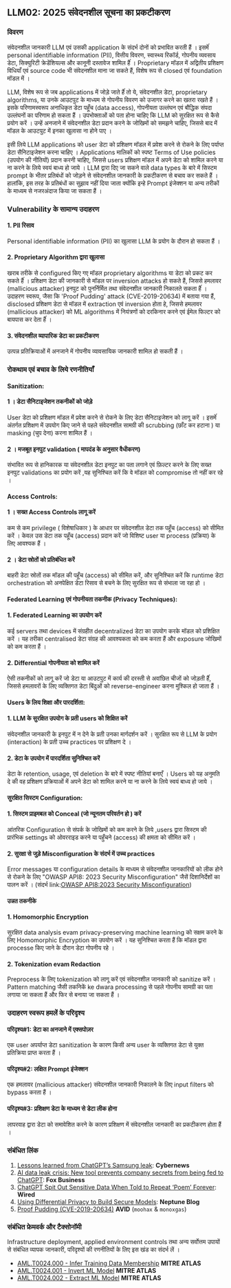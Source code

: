 ## LLM02: 2025 संवेदनशील सूचना का प्रकटीकरण

### विवरण

संवेदनशील जानकारी LLM एवं उसकी application के संदर्भ दोनों को प्रभावित करती हैं । इसमेंं personal identifiable information (PII), वित्तीय विवरण, स्वास्थ्य रिकॉर्ड, गोपनीय व्यवसाय डेटा, सिक्युरिटी क्रेडेंशियल्स और कानूनी दस्तावेज शामिल हैंं । Proprietary मॉडल में अद्वितीय प्रशिक्षण विधियाँ एवं source code भी संवेदनशील माना जा सकते हैं, विशेष रूप से closed एवं foundation मॉडल में ।

LLM, विशेष रूप से जब applications में जोड़े जाते हैंं तो ये, संवेदनशील डेटा, proprietary algorithms, या उनके आउटपुट के माध्यम से गोपनीय विवरण को उजागर करने का खतरा रखते हैं । इसके परिणामस्वरूप अनाधिकृत डेटा पहूँच (data access), गोपनीयता उल्लंघन एवं बौद्धिक संपदा उल्लंघनों का परिणाम हो सकता हैं । उपभोक्ताओं को पता होना चाहिए कि LLM को सुरक्षित रूप से कैसे प्रयोग करें । उन्हें अनजाने में संवेदनशील डेटा प्रदान करने के जोखिमों को समझने चाहिए, जिससे बाद में मॉडल के आउटपुट में इनका खुलासा ना होने पाए ।

इसी लिये LLM applications को user डेटा को प्रशिक्षण मॉडल में प्रवेश करने से रोकने के लिए पर्याप्त डेटा सैनिटाइजेशन करना चाहिए । Applications मालिकों को स्पष्ट Terms of Use policies (उपयोग की नीतियों) प्रदान करनी चाहिए, जिससे users प्रशिक्षण मॉडल में अपने डेटा को शामिल करने या ना करने के लिये स्वयं बाध्य हो जाये । LLM द्वारा दिए जा सकने वाले data types के बारे में सिस्टम prompt के भीतर प्रतिबंधों को जोड़ने से संवेदनशील जानकारी के प्रकटीकरण से बचाव कर सकते हैं । हालांकि, इस तरह के प्रतिबंधों का सुझाव नहीं दिया जाता क्योंकि इन्हे Prompt इंजेक्शन या अन्य तरीकों के माध्यम से नजरअंदाज किया जा सकता हैं ।

### Vulnerability के सामान्य उदाहरण

#### 1. PII रिसाव
  Personal identifiable information (PII) का खुलासा LLM के प्रयोग के दौरान हो सकता हैं ।
#### 2. Proprietary Algorithm द्वारा खुलासा
  खराब तरीके से configured किए गए मॉडल proprietary algorithms या डेटा को प्रकट कर सकते हैंं । प्रशिक्षण डेटा की जानकारी से मॉडल पर inversion attacks हो सकते हैं, जिससे हमलावर (mallicious attacker) इनपुट को पुनर्निर्मित तथा संवेदनशील जानकारी निकालते सकता हैंं । 
  उदाहरण स्वरूप, जैसा कि 'Proof Pudding' attack (CVE-2019-20634) में बताया गया हैं, disclosed प्रशिक्षण डेटा से मॉडल में extraction एवं inversion होता हे, जिससे हमलावर (mallicious attacker) को ML algorithms में नियंत्रणों को दरकिनार करने एवं ईमेल फिल्टर को बायपास कर देता हैंं ।
#### 3. संवेदनशील व्यापारिक डेटा का प्रकटीकरण
  उत्पन्न प्रतिक्रियाओं में अनजाने में गोपनीय व्यावसायिक जानकारी शामिल हो सकती हैं ।

### रोकथाम एवं बचाव के लिये रणनीतियाँ

#### Sanitization:

#### 1 । डेटा सैनिटाइजेशन तकनीकों को जोड़े
  User डेटा को प्रशिक्षण मॉडल में प्रवेश करने से रोकने के लिए डेटा सैनिटाइजेशन को लागू करें । इसमेंं अंतर्गत प्रशिक्षण में उपयोग किए जाने से पहले संवेदनशील सामग्री की scrubbing (छाँट कर हटाना ) या masking (चुप देना) करना शामिल हैं ।
#### 2 । मजबूत इनपुट validation ( मापदंड के अनुसार वैधीकरण)
  संभावित रूप से हानिकारक या संवेदनशील डेटा इनपुट का पता लगाने एवं फ़िल्टर करने के लिए सख्त इनपुट validations का प्रयोग करें ,यह सुनिश्चित करें कि वे मॉडल को compromise तो नहीं कर रहे ।

#### Access Controls:

#### 1 । सख्त Access Controls लागू करें
  कम से कम privilege ( विशेषाधिकार ) के आधार पर संवेदनशील डेटा तक पहूँच (access) को सीमित करें । केवल उस डेटा तक पहूँच (access) प्रदान करें जो विशिष्ट user या process (प्रक्रिया) के लिए आवश्यक हैं ।
#### 2 । डेटा स्रोतों को प्रतिबंधित करें
  बाहरी डेटा स्रोतों तक मॉडल की पहूँच (access) को सीमित करें, और सुनिश्चित करें कि runtime डेटा orchestration को अनपेक्षित डेटा रिसाव से बचने के लिए सुरक्षित रूप से संभाला जा रहा हो ।

#### Federated Learning एवं गोपनीयता तकनीक (Privacy Techniques):

#### 1. Federated Learning का उपयोग करें
  कई servers तथा devices में संग्रहीत decentralized डेटा का उपयोग करके मॉडल को प्रशिक्षित करें । यह तरीका centralised डेटा संग्रह की आवश्यकता को कम करता हैं और exposure जोखिमों को कम करता हैं ।
#### 2. Differential गोपनीयता को शामिल करें
  ऐसी तकनीकों को लागू करें जो डेटा या आउटपुट में कार्य की दरस्ती से अवांछित चीजों को जोड़ती हैंं, जिससे हमलावरों के लिए व्यक्तिगत डेटा बिंदुओं को reverse-engineer करना मुश्किल हो जाता हैं ।

#### Users के लिय शिक्षा और पारदर्शिता:

#### 1. LLM के सुरक्षित उपयोग के प्रती users को शिक्षित करें
  संवेदनशील जानकारी के इनपुट में न देने के प्रती उनका मार्गदर्शन करें । सुरक्षित रूप से LLM के प्रयोग (interaction) के प्रती उच्च practices पर प्रशिक्षण दे ।
#### 2. डेटा के उपयोग में पारदर्शिता सुनिश्चित करें
  डेटा के retention, usage, एवं deletion के बारे में स्पष्ट नीतियां बनाएँ । Users को यह अनुमति दे की वह प्रशिक्षण प्रक्रियाओं में अपने डेटा को शामिल करने या ना करने के लिये स्वयं बाध्य हो जाये ।

#### सुरक्षित सिस्टम Configuration:

#### 1. सिस्टम प्राइमबल को Conceal (जो न्यूनतम परिवर्तन हो ) करें 
  आंतरिक Configuration से संपर्क के जोखिमों को कम करने के लिये ,users द्वारा सिस्टम की प्रारंभिक settings को ओवरराइड करने या पहुँचने (access) की क्षमता को सीमित करें ।
#### 2. सुरक्षा से जुड़े Misconfiguration के संदर्भ में उच्च practices
  Error messages या configuration details के माध्यम से संवेदनशील जानकारियों को लीक होने से रोकने के लिए "OWASP API8: 2023 Security Misconfiguration" जैसें दिशानिर्देशों का पालन करें ।
  (संदर्भ link:[OWASP API8:2023 Security Misconfiguration](https://owasp.org/API-Security/editions/2023/en/0xa8-security-misconfiguration/))

#### उन्नत तकनीके 

#### 1. Homomorphic Encryption
  सुरक्षित data analysis evam privacy-preserving machine learning को सक्षम करने के लिए Homomorphic Encryption का उपयोग करें । यह सुनिश्चित करता हैं कि मॉडल द्वारा processe किए जाने के दौरान डेटा गोपनीय रहे ।
#### 2. Tokenization evam Redaction
  Preprocess के लिए tokenization को लागू करें एवं संवेदनशील जानकारी को sanitize करें । Pattern matching जैसी तकनिकें ke dwara processing से पहले गोपनीय सामग्री का पता लगाया जा सकता हैं और फिर से बनाया जा सकता हैं ।

### उदाहरण स्वरूप हमलें के परिदृश्य

#### परिदृश्य#1: डेटा का अनजाने में एक्सपोज़र
  एक user अपर्याप्त डेटा sanitization के कारण किसी अन्य user के व्यक्तिगत डेटा से युक्त प्रतिक्रिया प्राप्त करता हैं ।
#### परिदृश्य#2: लक्षित Prompt इंजेक्शन
  एक हमलावर (mallicious attacker) संवेदनशील जानकारी निकालने के लिए input filters को bypass करता हैं ।
#### परिदृश्य#3: प्रशिक्षण डेटा के माध्यम से डेटा लीक होना
  लापरवाह द्वारा डेटा को समावेशित करने के कारण प्रशिक्षण में संवेदनशील जानकारी का प्रकटीकरण होता हैं ।

### संबंधित लिंक

1. [Lessons learned from ChatGPT’s Samsung leak](https://cybernews.com/security/chatgpt-samsung-leak-explained-lessons/): **Cybernews**
2. [AI data leak crisis: New tool prevents company secrets from being fed to ChatGPT](https://www.foxbusiness.com/politics/ai-data-leak-crisis-prevent-company-secrets-chatgpt): **Fox Business**
3. [ChatGPT Spit Out Sensitive Data When Told to Repeat ‘Poem’ Forever](https://www.wired.com/story/chatgpt-poem-forever-security-roundup/): **Wired**
4. [Using Differential Privacy to Build Secure Models](https://neptune.ai/blog/using-differential-privacy-to-build-secure-models-tools-methods-best-practices): **Neptune Blog**
5. [Proof Pudding (CVE-2019-20634)](https://avidml.org/database/avid-2023-v009/) **AVID** (`moohax` & `monoxgas`)

### संबंधित फ्रेमवर्क और टैक्सोनॉमी

Infrastructure deployment, applied environment controls तथा अन्य सर्वोत्तम उपायों से संबंधित व्यापक जानकारी, परिदृश्यों की रणनीतियों के लिए इस खंड का संदर्भ लें ।

- [AML.T0024.000 - Infer Training Data Membership](https://atlas.mitre.org/techniques/AML.T0024.000) **MITRE ATLAS**
- [AML.T0024.001 - Invert ML Model](https://atlas.mitre.org/techniques/AML.T0024.001) **MITRE ATLAS**
- [AML.T0024.002 - Extract ML Model](https://atlas.mitre.org/techniques/AML.T0024.002) **MITRE ATLAS**
